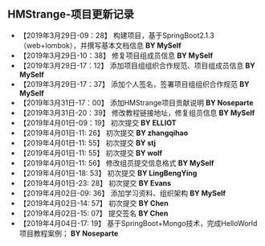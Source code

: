 ## HMStrange-项目更新记录

- 【2019年3月29日-09：28】 构建项目，基于SpringBoot2.1.3（web+lombok），并撰写基本文档信息  **BY MySelf**
- 【2019年3月29日-10：38】 修复项目组成员信息 **BY MySelf**
- 【2019年3月29日-17：12】 添加项目组组织合作规范、项目组成员信息 **BY MySelf**
- 【2019年3月29日-17：37】 添加个人签名，签署项目组组织合作规范 **BY MySelf**
- 【2019年3月31日-17：00】 添加HMStrange项目贡献说明 **BY Noseparte**
- 【2019年3月31日-20：39】 修改教程链接地址，修复组员信息 **BY MySelf**
- 【2019年4月01日-09：19】 初次提交 **BY ELLIOT**
- 【2019年4月01日-11: 26】 初次提交 **BY zhangqihao**
- 【2019年4月01日-11: 55】 初次提交 **BY stj**
- 【2019年4月01日-11: 55】 初次提交 **BY wolf**
- 【2019年4月01日-11: 56】 修改组员提交信息格式 **BY MySelf**
- 【2019年4月01日-18: 53】 初次提交 **BY LingBengYing**
- 【2019年4月01日-23: 28】 初次提交 **BY Evans**
- 【2019年4月02日-09: 36】 添加学习资料、组织架构 **BY MySelf**
- 【2019年4月02日-14: 57】 初次提交 **BY Chen**
- 【2019年4月02日-15: 07】 提交签名 **BY Chen**
- 【2019年4月04日-17: 19】 基于SpringBoot+Mongo技术，完成HelloWorld项目教程案例； **BY Noseparte**
